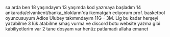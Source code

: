 sa arda ben 18 yaşındayım 13 yaşımda kod yazmaya başladım 14 
ankarada/elvankent/banka_blokların'da ikematgah ediyorum
prof. basketbol oyuncusuyum Adios Ulubey takımındayım  11G - 3M. Lig 
bu kadar herşeyi yazabilme 3 lük atabilme smaç vurma ve discord botu website yazma gibi kabiliyetlerim var
2 tane dosyam var henüz patlamadı
allaha emanet
